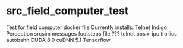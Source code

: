 # src_field_computer_test
Test for field computer docker file
Currently installs:
  Telnet
  Indigo Perception
  srcsim messages
  footsteps file ???
  telnet
  posix-ipc
  trollius
  autobahn
  CUDA 8.0
  cuDNN 5.1
  Tensorflow
